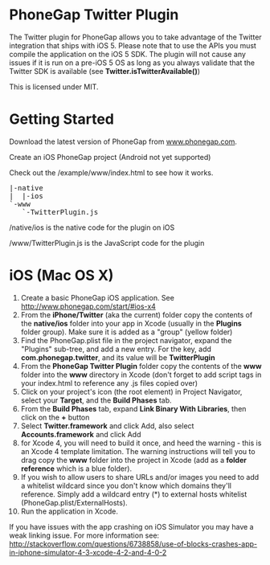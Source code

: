 PhoneGap Twitter Plugin
================================

The Twitter plugin for PhoneGap allows you to take advantage of the Twitter integration that ships with iOS 5. Please note that to use the APIs you must compile the application on the iOS 5 SDK. The plugin will not cause any issues if it is run on a pre-iOS 5 OS as long as you always validate that the Twitter SDK is available (see **Twitter.isTwitterAvailable()**)

This is licensed under MIT.


Getting Started
===============

Download the latest version of PhoneGap from www.phonegap.com.

Create an iOS PhoneGap project (Android not yet supported)

Check out the /example/www/index.html to see how it works.

<pre>
|-native
|  |-ios
`-www
   `-TwitterPlugin.js
</pre>

/native/ios is the native code for the plugin on iOS

/www/TwitterPlugin.js is the JavaScript code for the plugin

iOS (Mac OS X)
===============

1. Create a basic PhoneGap iOS application. See http://www.phonegap.com/start/#ios-x4
2. From the **iPhone/Twitter** (aka the current) folder copy the contents of the **native/ios** folder into your app in Xcode (usually in the **Plugins** folder group). Make sure it is added as a "group" (yellow folder)
3. Find the PhoneGap.plist file in the project navigator, expand the "Plugins" sub-tree, and add a new entry. For the key, add **com.phonegap.twitter**, and its value will be **TwitterPlugin**
4. From the **PhoneGap Twitter Plugin** folder copy the contents of the **www** folder into the **www** directory in Xcode (don't forget to add script tags in your index.html to reference any .js files copied over)
5. Click on your project's icon (the root element) in Project Navigator, select your **Target**, and the **Build Phases** tab.
6. From the **Build Phases** tab, expand **Link Binary With Libraries**, then click on the **+** button
7. Select **Twitter.framework** and click Add, also select **Accounts.framework** and click Add
8. for Xcode 4, you will need to build it once, and heed the warning - this is an Xcode 4 template limitation. The warning instructions will tell you to drag copy the **www** folder into the project in Xcode (add as a **folder reference** which is a blue folder).
9. If you wish to allow users to share URLs and/or images you need to add a whitelist wildcard since you don't know which domains they'll reference. Simply add a wildcard entry (*) to external hosts whitelist (PhoneGap.plist/ExternalHosts).
10. Run the application in Xcode.

If you have issues with the app crashing on iOS Simulator you may have a weak linking issue. For more information see: http://stackoverflow.com/questions/6738858/use-of-blocks-crashes-app-in-iphone-simulator-4-3-xcode-4-2-and-4-0-2